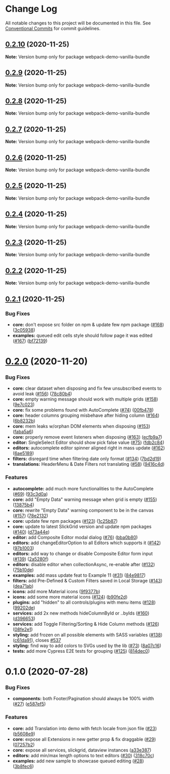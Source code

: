 # Change Log

All notable changes to this project will be documented in this file.
See [Conventional Commits](https://conventionalcommits.org) for commit guidelines.

## [0.2.10](https://github.com/ghiscoding/slickgrid-universal/compare/webpack-demo-vanilla-bundle@0.2.9...webpack-demo-vanilla-bundle@0.2.10) (2020-11-25)

**Note:** Version bump only for package webpack-demo-vanilla-bundle





## [0.2.9](https://github.com/ghiscoding/slickgrid-universal/compare/webpack-demo-vanilla-bundle@0.2.8...webpack-demo-vanilla-bundle@0.2.9) (2020-11-25)

**Note:** Version bump only for package webpack-demo-vanilla-bundle





## [0.2.8](https://github.com/ghiscoding/slickgrid-universal/compare/webpack-demo-vanilla-bundle@0.2.7...webpack-demo-vanilla-bundle@0.2.8) (2020-11-25)

**Note:** Version bump only for package webpack-demo-vanilla-bundle





## [0.2.7](https://github.com/ghiscoding/slickgrid-universal/compare/webpack-demo-vanilla-bundle@0.2.6...webpack-demo-vanilla-bundle@0.2.7) (2020-11-25)

**Note:** Version bump only for package webpack-demo-vanilla-bundle





## [0.2.6](https://github.com/ghiscoding/slickgrid-universal/compare/webpack-demo-vanilla-bundle@0.2.5...webpack-demo-vanilla-bundle@0.2.6) (2020-11-25)

**Note:** Version bump only for package webpack-demo-vanilla-bundle





## [0.2.5](https://github.com/ghiscoding/slickgrid-universal/compare/webpack-demo-vanilla-bundle@0.2.4...webpack-demo-vanilla-bundle@0.2.5) (2020-11-25)

**Note:** Version bump only for package webpack-demo-vanilla-bundle





## [0.2.4](https://github.com/ghiscoding/slickgrid-universal/compare/webpack-demo-vanilla-bundle@0.2.3...webpack-demo-vanilla-bundle@0.2.4) (2020-11-25)

**Note:** Version bump only for package webpack-demo-vanilla-bundle





## [0.2.3](https://github.com/ghiscoding/slickgrid-universal/compare/webpack-demo-vanilla-bundle@0.2.2...webpack-demo-vanilla-bundle@0.2.3) (2020-11-25)

**Note:** Version bump only for package webpack-demo-vanilla-bundle





## [0.2.2](https://github.com/ghiscoding/slickgrid-universal/compare/webpack-demo-vanilla-bundle@0.2.1...webpack-demo-vanilla-bundle@0.2.2) (2020-11-25)

**Note:** Version bump only for package webpack-demo-vanilla-bundle





## [0.2.1](https://github.com/ghiscoding/slickgrid-universal/compare/webpack-demo-vanilla-bundle@0.2.0...webpack-demo-vanilla-bundle@0.2.1) (2020-11-25)


### Bug Fixes

* **core:** don't expose src folder on npm & update few npm package ([#168](https://github.com/ghiscoding/slickgrid-universal/issues/168)) ([3c05938](https://github.com/ghiscoding/slickgrid-universal/commit/3c059381b35bba88ea98d0206692c912c625f227))
* **examples:** queued edit cells style should follow page it was edited ([#167](https://github.com/ghiscoding/slickgrid-universal/issues/167)) ([bf72139](https://github.com/ghiscoding/slickgrid-universal/commit/bf7213994151c148e878d703ea21d8f8ffb43ca8))





# [0.2.0](https://github.com/ghiscoding/slickgrid-universal/compare/webpack-demo-vanilla-bundle@0.1.0...webpack-demo-vanilla-bundle@0.2.0) (2020-11-20)


### Bug Fixes

* **core:** clear dataset when disposing and fix few unsubscribed events to avoid leak ([#156](https://github.com/ghiscoding/slickgrid-universal/issues/156)) ([78c80b4](https://github.com/ghiscoding/slickgrid-universal/commit/78c80b43ca04fd4fff68791556f9d4ab37f06caa))
* **core:** empty warning message should work with multiple grids ([#158](https://github.com/ghiscoding/slickgrid-universal/issues/158)) ([9e7c023](https://github.com/ghiscoding/slickgrid-universal/commit/9e7c023f7d33313400f4e55ddffd838d290b83dd))
* **core:** fix some problems found with AutoComplete ([#74](https://github.com/ghiscoding/slickgrid-universal/issues/74)) ([00fb478](https://github.com/ghiscoding/slickgrid-universal/commit/00fb478263db832ec31d940ed19417d9fcbae04a))
* **core:** header columns grouping misbehave after hiding column ([#164](https://github.com/ghiscoding/slickgrid-universal/issues/164)) ([6b8232b](https://github.com/ghiscoding/slickgrid-universal/commit/6b8232b3b98d1b75412bebd6b4528ee5dea71d7a))
* **core:** mem leaks w/orphan DOM elements when disposing ([#153](https://github.com/ghiscoding/slickgrid-universal/issues/153)) ([faba5a6](https://github.com/ghiscoding/slickgrid-universal/commit/faba5a6652fa2cf5e78f64b6b2e27bf9b85936ba))
* **core:** properly remove event listeners when disposing ([#163](https://github.com/ghiscoding/slickgrid-universal/issues/163)) ([ecfb9a7](https://github.com/ghiscoding/slickgrid-universal/commit/ecfb9a7c623010504a7a2d312ffef185f16cec9e))
* **editor:** SingleSelect Editor should show pick false value ([#75](https://github.com/ghiscoding/slickgrid-universal/issues/75)) ([fdb2c84](https://github.com/ghiscoding/slickgrid-universal/commit/fdb2c8433d443dd8f4fdd86f714354424cfb9ea3))
* **editors:** autocomplete editor spinner aligned right in mass update ([#162](https://github.com/ghiscoding/slickgrid-universal/issues/162)) ([6ae5189](https://github.com/ghiscoding/slickgrid-universal/commit/6ae51897979d80f5639fb095406e83e182649252))
* **filters:** disregard time when filtering date only format ([#134](https://github.com/ghiscoding/slickgrid-universal/issues/134)) ([7bd2d19](https://github.com/ghiscoding/slickgrid-universal/commit/7bd2d1964de2e809d8b08c737231eec31d146fae))
* **translations:** HeaderMenu & Date Filters not translating ([#58](https://github.com/ghiscoding/slickgrid-universal/issues/58)) ([9416c4d](https://github.com/ghiscoding/slickgrid-universal/commit/9416c4d2642894c5660473419623cee9bebcac4b))


### Features

* **autocomplete:** add much more functionalities to the AutoComplete ([#69](https://github.com/ghiscoding/slickgrid-universal/issues/69)) ([93c3d0a](https://github.com/ghiscoding/slickgrid-universal/commit/93c3d0a9b8d5a30c7a933f95a4333937c95305a3))
* **core:** add "Empty Data" warning message when grid is empty ([#155](https://github.com/ghiscoding/slickgrid-universal/issues/155)) ([13875b4](https://github.com/ghiscoding/slickgrid-universal/commit/13875b455d60f44918d8524aa803374773276e90))
* **core:** rewrite "Empty Data" warning component to be in the canvas ([#157](https://github.com/ghiscoding/slickgrid-universal/issues/157)) ([78e2132](https://github.com/ghiscoding/slickgrid-universal/commit/78e213222d6058e1d1d768094801be42dbf4fb05))
* **core:** update few npm packages ([#123](https://github.com/ghiscoding/slickgrid-universal/issues/123)) ([1c25b87](https://github.com/ghiscoding/slickgrid-universal/commit/1c25b87fdd738616879298baeb52074e30e9bf14))
* **core:** update to latest SlickGrid version and update npm packages ([#140](https://github.com/ghiscoding/slickgrid-universal/issues/140)) ([d73a44e](https://github.com/ghiscoding/slickgrid-universal/commit/d73a44e338025da45e990a8a522fb0b9aa1c5279))
* **editor:** add Composite Editor modal dialog ([#76](https://github.com/ghiscoding/slickgrid-universal/issues/76)) ([bba0b80](https://github.com/ghiscoding/slickgrid-universal/commit/bba0b804301195a166f87be610ee85fe77d4a134))
* **editors:** add changeEditorOption to all Editors which supports it ([#142](https://github.com/ghiscoding/slickgrid-universal/issues/142)) ([97b1003](https://github.com/ghiscoding/slickgrid-universal/commit/97b1003f80a72859ae9fc4b4a0ade12e8ec373a5))
* **editors:** add way to change or disable Composite Editor form input ([#139](https://github.com/ghiscoding/slickgrid-universal/issues/139)) ([2a5280f](https://github.com/ghiscoding/slickgrid-universal/commit/2a5280f216b2929c018f4019169db039361f2985))
* **editors:** disable editor when collectionAsync, re-enable after ([#132](https://github.com/ghiscoding/slickgrid-universal/issues/132)) ([75b10de](https://github.com/ghiscoding/slickgrid-universal/commit/75b10de91adecfaab6627e677abe7f5ce91d8769))
* **examples:** add mass update feat to Example 11 ([#31](https://github.com/ghiscoding/slickgrid-universal/issues/31)) ([84e9817](https://github.com/ghiscoding/slickgrid-universal/commit/84e98175686160dfc243435496ac65a757ec30aa))
* **filters:** add Pre-Defined & Custom Filters saved in Local Storage ([#143](https://github.com/ghiscoding/slickgrid-universal/issues/143)) ([dea71ab](https://github.com/ghiscoding/slickgrid-universal/commit/dea71ababb4b06520b06f7e12f4acbd86051110a))
* **icons:** add more Material icons ([9f9377b](https://github.com/ghiscoding/slickgrid-universal/commit/9f9377b2768c0ad6c091731be36125ea73e2ad46))
* **icons:** add some more material icons ([#124](https://github.com/ghiscoding/slickgrid-universal/issues/124)) ([b90fe2d](https://github.com/ghiscoding/slickgrid-universal/commit/b90fe2d231c1005ad137a7f0fbae8f6fb928cb79))
* **plugins:** add "hidden" to all controls/plugins with menu items ([#128](https://github.com/ghiscoding/slickgrid-universal/issues/128)) ([99202de](https://github.com/ghiscoding/slickgrid-universal/commit/99202deb7b452b7ac8d67d4b98545901cf99005e))
* **services:** add 2x new methods hideColumnById or ..byIds ([#160](https://github.com/ghiscoding/slickgrid-universal/issues/160)) ([d396653](https://github.com/ghiscoding/slickgrid-universal/commit/d3966530fab48ee72fab138b8caf97c4eb73ec91))
* **services:** add Toggle Filtering/Sorting & Hide Column methods ([#126](https://github.com/ghiscoding/slickgrid-universal/issues/126)) ([08fe2e1](https://github.com/ghiscoding/slickgrid-universal/commit/08fe2e19c5778941050e42ca207d55dc27564ba8))
* **styling:** add frozen on all possible elements with SASS variables ([#138](https://github.com/ghiscoding/slickgrid-universal/issues/138)) ([c61da91](https://github.com/ghiscoding/slickgrid-universal/commit/c61da911c449949570f54343724bc80523f77bcb)), closes [#537](https://github.com/ghiscoding/slickgrid-universal/issues/537)
* **styling:** find way to add colors to SVGs used by the lib ([#73](https://github.com/ghiscoding/slickgrid-universal/issues/73)) ([8a07c16](https://github.com/ghiscoding/slickgrid-universal/commit/8a07c16ec3238533ab16fb22f8b748168cd5f18c))
* **tests:** add more Cypress E2E tests for grouping ([#125](https://github.com/ghiscoding/slickgrid-universal/issues/125)) ([814dec0](https://github.com/ghiscoding/slickgrid-universal/commit/814dec0dbad7cf59e98654a732dbf6d46de37a1a))






# 0.1.0 (2020-07-28)


### Bug Fixes

* **components:** both Footer/Pagination should always be 100% width ([#27](https://github.com/ghiscoding/slickgrid-universal/issues/27)) ([e587ef5](https://github.com/ghiscoding/slickgrid-universal/commit/e587ef5084d469c6342c84c5c2f6a0dc65ae4493))


### Features

* **core:** add Translation into demo with fetch locale from json file ([#23](https://github.com/ghiscoding/slickgrid-universal/issues/23)) ([b5608e9](https://github.com/ghiscoding/slickgrid-universal/commit/b5608e958f659b839a8460ffee4a555c66774893))
* **core:** expose all Extensions in new getter prop & fix draggable ([#29](https://github.com/ghiscoding/slickgrid-universal/issues/29)) ([07257b2](https://github.com/ghiscoding/slickgrid-universal/commit/07257b2564d86cbfad4f69bb4e910e04d7df5688))
* **core:** expose all services, slickgrid, dataview instances ([a33e387](https://github.com/ghiscoding/slickgrid-universal/commit/a33e3876b1134f6839aac10a67193448997ae7c5))
* **editors:** add min/max length options to text editors ([#30](https://github.com/ghiscoding/slickgrid-universal/issues/30)) ([318c70c](https://github.com/ghiscoding/slickgrid-universal/commit/318c70ccbf0f071e328457d6290b6b1e078a1564))
* **examples:** add new sample to showcase queued editing ([#28](https://github.com/ghiscoding/slickgrid-universal/issues/28)) ([3b8fec6](https://github.com/ghiscoding/slickgrid-universal/commit/3b8fec6e890fc0b8dc9754495c1022d898740b3e))
